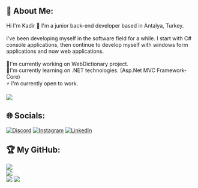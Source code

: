 

## 💫 About Me:
Hi I'm Kadir 👋
I'm a junior back-end developer based in Antalya, Turkey.<br><br>I've been developing myself in the software field for a while. I start with C# console applications, then continue to develop myself with windows form applications and now web applications.<br><br>🔭I'm currently working on WebDictionary project.<br>🌱I'm currently learning on .NET technologies. (Asp.Net MVC Framework-Core)<br>⚡ I'm currently open to work.<br>

[![](https://visitcount.itsvg.in/api?id=kadir-aydemir&icon=6&color=6)](https://visitcount.itsvg.in)


## 🌐 Socials:
[![Discord](https://img.shields.io/badge/Discord-%237289DA.svg?logo=discord&logoColor=white)](https://discord.gg/scarface#5503) [![Instagram](https://img.shields.io/badge/Instagram-%23E4405F.svg?logo=Instagram&logoColor=white)](https://instagram.com/kadir.aay) [![LinkedIn](https://img.shields.io/badge/LinkedIn-%230077B5.svg?logo=linkedin&logoColor=white)](https://linkedin.com/in/https://www.linkedin.com/in/kadir-aydemir/) 

## 🏆 My GitHub:
![](https://github-readme-stats.vercel.app/api/top-langs/?username=kadir-aydemir&theme=vision-friendly-dark&hide_border=false&include_all_commits=true&count_private=true&layout=compact)<br>
![](https://github-profile-trophy.vercel.app/?username=kadir-aydemir&theme=dark&no-frame=true&no-bg=true&margin-w=4)<br>
![](https://github-readme-stats.vercel.app/api?username=kadir-aydemir&theme=vision-friendly-dark&hide_border=false&include_all_commits=true&count_private=true)
![](https://github-readme-streak-stats.herokuapp.com/?user=kadir-aydemir&theme=vision-friendly-dark&hide_border=false)
